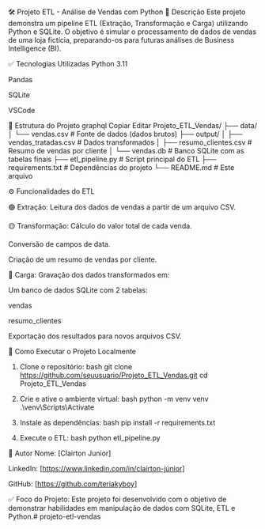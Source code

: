 🛠️ Projeto ETL - Análise de Vendas com Python
📌 Descrição
Este projeto demonstra um pipeline ETL (Extração, Transformação e Carga) utilizando Python e SQLite.
O objetivo é simular o processamento de dados de vendas de uma loja fictícia, preparando-os para futuras análises de Business Intelligence (BI).

✅ Tecnologias Utilizadas
Python 3.11

Pandas

SQLite

VSCode

📂 Estrutura do Projeto
graphql
Copiar
Editar
Projeto_ETL_Vendas/
├── data/
│   └── vendas.csv                # Fonte de dados (dados brutos)
├── output/
│   ├── vendas_tratadas.csv       # Dados transformados
│   ├── resumo_clientes.csv       # Resumo de vendas por cliente
│   └── vendas.db                 # Banco SQLite com as tabelas finais
├── etl_pipeline.py               # Script principal do ETL
├── requirements.txt              # Dependências do projeto
└── README.md                     # Este arquivo

⚙️ Funcionalidades do ETL

🟢 Extração:
Leitura dos dados de vendas a partir de um arquivo CSV.

🟡 Transformação:
Cálculo do valor total de cada venda.

Conversão de campos de data.

Criação de um resumo de vendas por cliente.

🔵 Carga:
Gravação dos dados transformados em:

Um banco de dados SQLite com 2 tabelas:

vendas

resumo_clientes

Exportação dos resultados para novos arquivos CSV.

🚀 Como Executar o Projeto Localmente
1) Clone o repositório:
bash
git clone https://github.com/seuusuario/Projeto_ETL_Vendas.git
cd Projeto_ETL_Vendas

2) Crie e ative o ambiente virtual:
bash
python -m venv venv
.\venv\Scripts\Activate

3) Instale as dependências:
bash
pip install -r requirements.txt

4) Execute o ETL:
bash
python etl_pipeline.py






👤 Autor
Nome: [Clairton Junior]

LinkedIn: [https://www.linkedin.com/in/clairton-júnior]

GitHub: [https://github.com/teriakyboy]

✅ Foco do Projeto:
Este projeto foi desenvolvido com o objetivo de demonstrar habilidades em manipulação de dados com SQLite, ETL e Python.#   p r o j e t o - e t l - v e n d a s 
 
 
